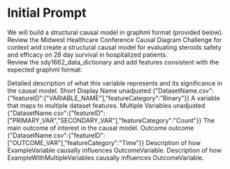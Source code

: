 # Initial Prompt
We will build a structural causal model in graphml format (provided below).
Review the Midwest Healthcare Conference Causal Diagram Challenge for context and create a structural causal model for evaluating steroids safety and efficacy on 28 day survival in hospitalized patients.  
Review the sdy1662\_data\_dictionary and add features consistent with the expected graphml format:
<?xml version="1.0" encoding="UTF-8"?>
<!-- 
  CAUSAL MODEL GRAPHML SPECIFICATION
  This template shows the required structure for GraphML files containing causal models
  with feature mappings to variables in datasets.
-->
<graphml xmlns="http://graphml.graphdrawing.org/xmlns"
         xmlns:xsi="http://www.w3.org/2001/XMLSchema-instance"
         xsi:schemaLocation="http://graphml.graphdrawing.org/xmlns
         http://graphml.graphdrawing.org/xmlns/1.0/graphml.xsd">
  <!-- REQUIRED KEY DEFINITIONS - Do not modify -->
  <key id="narrative" for="node" attr.name="narrative" attr.type="string"/>
  <key id="narrative" for="edge" attr.name="narrative" attr.type="string"/>
  <key id="label" for="node" attr.name="label" attr.type="string"/>
  <key id="type" for="node" attr.name="type" attr.type="string"/>
  <key id="featureSource" for="node" attr.name="featureSource" attr.type="string"/>
  <graph id="CausalModel" edgedefault="directed">
    <!-- 
      NODE DEFINITION EXAMPLE
      Required attributes:
      - id: Unique identifier for the node
      - narrative: Description of what this variable represents
      - label: Human-readable short name for display
      - type: Must be one of: "unadjusted", "adjusted", "action", "outcome", or "weights"
      - featureSource: JSON string mapping to dataset variables (see format below)
    -->
    <node id="ExampleVariable">
      <data key="narrative">Detailed description of what this variable represents and its significance in the causal model.</data>
      <data key="label">Short Display Name</data>
      <data key="type">unadjusted</data>
      <data key="featureSource">{"DatasetName.csv":{"featureID":["VARIABLE_NAME"],"featureCategory":"Binary"}}</data>
    </node>
    <!-- 
      NODE WITH MULTIPLE FEATURE MAPPINGS EXAMPLE
      The featureID can contain multiple variable names as an array
    -->
    <node id="ExampleWithMultipleVariables">
      <data key="narrative">A variable that maps to multiple dataset features.</data>
      <data key="label">Multiple Variables</data>
      <data key="type">unadjusted</data>
      <data key="featureSource">{"DatasetName.csv":{"featureID":["PRIMARY_VAR","SECONDARY_VAR"],"featureCategory":"Count"}}</data>
    </node>
    <!-- 
      OUTCOME VARIABLE EXAMPLE
      Outcome variables should have type="outcome"
    -->
    <node id="OutcomeVariable">
      <data key="narrative">The main outcome of interest in the causal model.</data>
      <data key="label">Outcome</data>
      <data key="type">outcome</data>
      <data key="featureSource">{"DatasetName.csv":{"featureID":["OUTCOME_VAR"],"featureCategory":"Time"}}</data>
    </node>
    <!-- 
      EDGE DEFINITION EXAMPLE
      Required attributes:
      - id: Unique identifier for the edge
      - source: Node ID where the edge starts
      - target: Node ID where the edge ends
      - narrative: Description of the causal relationship
    -->
    <edge id="edge1" source="ExampleVariable" target="OutcomeVariable">
      <data key="narrative">Description of how ExampleVariable causally influences OutcomeVariable.</data>
    </edge>
    <edge id="edge2" source="ExampleWithMultipleVariables" target="OutcomeVariable">
      <data key="narrative">Description of how ExampleWithMultipleVariables causally influences OutcomeVariable.</data>
    </edge>
  </graph>
</graphml>
<!-- 
  FEATURE SOURCE FORMAT SPECIFICATION
  The featureSource attribute must be a valid JSON string with the following structure:
 "featureSource": {
          "<datafile.csv>": {
            "featureID": [
              "<featureName>"
            ],
            "featureCategory": "<featureType>"
          }
        }
\end{verbatim}

@cStructureUserDocs&features @sdy1662\_data\_dictionary.csv @MidWestHealthcareConfCausalDiagramChallenge @PSBsession @scmCompetition 

----

# Follow-up Prompt to Disaggregate Features:

Each FeatureId should be a separate node